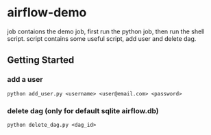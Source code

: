 # airflow-demo
job contaions the demo job, first run the python job, then run the shell script.
script contains some useful script, add user and delete dag.


## Getting Started

### add a user

```
python add_user.py <username> <user@email.com> <password>
```

### delete dag (only for default sqlite airflow.db)
```
python delete_dag.py <dag_id>
```